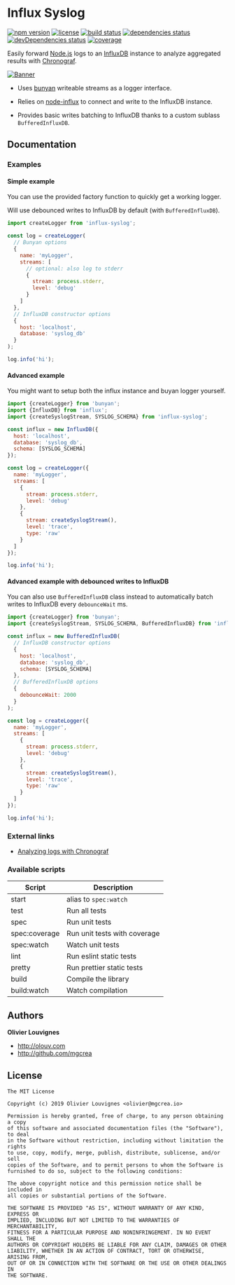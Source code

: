 # Influx Syslog

[![npm version](https://img.shields.io/npm/v/influx-syslog.svg)](https://github.com/mgcrea/node-influx-syslog/releases)
[![license](https://img.shields.io/github/license/mgcrea/node-influx-syslog.svg?style=flat)](https://tldrlegal.com/license/mit-license)
[![build status](https://travis-ci.com/mgcrea/node-influx-syslog.svg?branch=master)](https://travis-ci.com/mgcrea/node-influx-syslog)
[![dependencies status](https://david-dm.org/mgcrea/node-influx-syslog/status.svg)](https://david-dm.org/mgcrea/node-influx-syslog)
[![devDependencies status](https://david-dm.org/mgcrea/node-influx-syslog/dev-status.svg)](https://david-dm.org/mgcrea/node-influx-syslog?type=dev)
[![coverage](https://codecov.io/gh/mgcrea/node-influx-syslog/branch/master/graph/badge.svg)](https://codecov.io/gh/mgcrea/node-influx-syslog)

Easily forward [Node.js](https://nodejs.org/en/) logs to an [InfluxDB](https://github.com/influxdata/influxdb) instance to analyze aggregated results with [Chronograf](https://github.com/influxdata/chronograf).

[![Banner](https://mgcrea.github.io/node-influx-syslog/images/log-viewer-overview.png)](https://docs.influxdata.com/chronograf/v1.7/guides/analyzing-logs/)

- Uses [bunyan](https://github.com/trentm/node-bunyan) writeable streams as a logger interface.

- Relies on [node-influx](https://github.com/node-influx/node-influx) to connect and write to the InfluxDB instance.

- Provides basic writes batching to InfluxDB thanks to a custom sublass `BufferedInfluxDB`.

## Documentation

### Examples

#### Simple example

You can use the provided factory function to quickly get a working logger.

Will use debounced writes to InfluxDB by default (with `BufferedInfluxDB`).

```js
import createLogger from 'influx-syslog';

const log = createLogger(
  // Bunyan options
  {
    name: 'myLogger',
    streams: [
      // optional: also log to stderr
      {
        stream: process.stderr,
        level: 'debug'
      }
    ]
  },
  // InfluxDB constructor options
  {
    host: 'localhost',
    database: 'syslog_db'
  }
);

log.info('hi');
```

#### Advanced example

You might want to setup both the influx instance and buyan logger yourself.

```js
import {createLogger} from 'bunyan';
import {InfluxDB} from 'influx';
import {createSyslogStream, SYSLOG_SCHEMA} from 'influx-syslog';

const influx = new InfluxDB({
  host: 'localhost',
  database: 'syslog_db',
  schema: [SYSLOG_SCHEMA]
});

const log = createLogger({
  name: 'myLogger',
  streams: [
    {
      stream: process.stderr,
      level: 'debug'
    },
    {
      stream: createSyslogStream(),
      level: 'trace',
      type: 'raw'
    }
  ]
});

log.info('hi');
```

#### Advanced example with debounced writes to InfluxDB

You can also use `BufferedInfluxDB` class instead to automatically batch writes to InfluxDB every `debounceWait` ms.

```js
import {createLogger} from 'bunyan';
import {createSyslogStream, SYSLOG_SCHEMA, BufferedInfluxDB} from 'influx-syslog';

const influx = new BufferedInfluxDB(
  // InfluxDB constructor options
  {
    host: 'localhost',
    database: 'syslog_db',
    schema: [SYSLOG_SCHEMA]
  },
  // BufferedInfluxDB options
  {
    debounceWait: 2000
  }
);

const log = createLogger({
  name: 'myLogger',
  streams: [
    {
      stream: process.stderr,
      level: 'debug'
    },
    {
      stream: createSyslogStream(),
      level: 'trace',
      type: 'raw'
    }
  ]
});

log.info('hi');
```

### External links

- [Analyzing logs with Chronograf](https://docs.influxdata.com/chronograf/v1.7/guides/analyzing-logs/)

### Available scripts

| **Script**    | **Description**              |
| ------------- | ---------------------------- |
| start         | alias to `spec:watch`        |
| test          | Run all tests                |
| spec          | Run unit tests               |
| spec:coverage | Run unit tests with coverage |
| spec:watch    | Watch unit tests             |
| lint          | Run eslint static tests      |
| pretty        | Run prettier static tests    |
| build         | Compile the library          |
| build:watch   | Watch compilation            |

## Authors

**Olivier Louvignes**

- http://olouv.com
- http://github.com/mgcrea

## License

```
The MIT License

Copyright (c) 2019 Olivier Louvignes <olivier@mgcrea.io>

Permission is hereby granted, free of charge, to any person obtaining a copy
of this software and associated documentation files (the "Software"), to deal
in the Software without restriction, including without limitation the rights
to use, copy, modify, merge, publish, distribute, sublicense, and/or sell
copies of the Software, and to permit persons to whom the Software is
furnished to do so, subject to the following conditions:

The above copyright notice and this permission notice shall be included in
all copies or substantial portions of the Software.

THE SOFTWARE IS PROVIDED "AS IS", WITHOUT WARRANTY OF ANY KIND, EXPRESS OR
IMPLIED, INCLUDING BUT NOT LIMITED TO THE WARRANTIES OF MERCHANTABILITY,
FITNESS FOR A PARTICULAR PURPOSE AND NONINFRINGEMENT. IN NO EVENT SHALL THE
AUTHORS OR COPYRIGHT HOLDERS BE LIABLE FOR ANY CLAIM, DAMAGES OR OTHER
LIABILITY, WHETHER IN AN ACTION OF CONTRACT, TORT OR OTHERWISE, ARISING FROM,
OUT OF OR IN CONNECTION WITH THE SOFTWARE OR THE USE OR OTHER DEALINGS IN
THE SOFTWARE.
```
